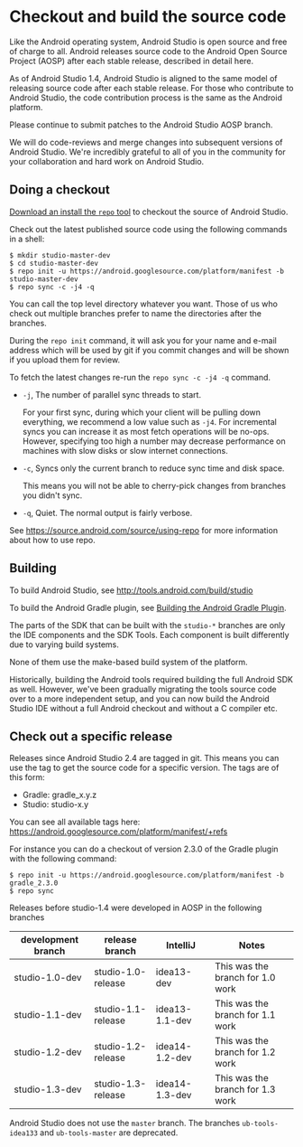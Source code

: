 # Checkout and build the source code

Like the Android operating system, Android Studio is open source and free of charge to all.
Android releases source code to the Android Open Source Project (AOSP) after each stable release,
described in detail here.

As of Android Studio 1.4, Android Studio is aligned to the same model of releasing source code
after each stable release. For those who contribute to Android Studio,
the code contribution process is the same as the Android platform.

Please continue to submit patches to the Android Studio AOSP branch.

We will do code-reviews and merge changes into subsequent versions of Android Studio.
We're incredibly grateful to all of you in the community for your collaboration and hard work on
Android Studio.

## Doing a checkout

[Download an install the `repo` tool](https://source.android.com/source/downloading.html)
to checkout the source of Android Studio.

Check out the latest published source code using the following commands in a shell:
```
$ mkdir studio-master-dev
$ cd studio-master-dev
$ repo init -u https://android.googlesource.com/platform/manifest -b studio-master-dev
$ repo sync -c -j4 -q
```
You can call the top level directory whatever you want.
Those of us who check out multiple branches prefer to name the directories after the branches.

During the `repo init` command, it will ask you for your name and e-mail address which
will be used by git if you commit changes and will be shown if you upload them for review.

To fetch the latest changes re-run the `repo sync -c -j4 -q` command.

* `-j`, The number of parallel sync threads to start.

    For your first sync, during which your client will be pulling down everything,
    we recommend a low value such as  `-j4`.
    For incremental syncs you can increase it as
    most fetch operations will be no-ops.
    However, specifying too high a number may decrease performance on machines with slow disks
    or slow internet connections.

* `-c`, Syncs only the current branch to reduce sync time and disk space.

   This means you will not be able to cherry-pick changes from branches you didn't sync.

* `-q`, Quiet.  The normal output is fairly verbose.


See https://source.android.com/source/using-repo for more information about how to use repo.

## Building

To build Android Studio, see http://tools.android.com/build/studio

To build the Android Gradle plugin, see
[Building the Android Gradle Plugin](build-system/README.md).

The parts of the SDK that can be built with the `studio-*` branches are only the IDE components and
the SDK Tools.
Each component is built differently due to varying build systems.

None of them use the make-based build system of the platform.

Historically, building the Android tools required building the full Android SDK as well.
However, we've been gradually migrating the tools source code over to a more independent setup,
and you can now build the Android Studio IDE without a full Android checkout and without a C
compiler etc.

## Check out a specific release

Releases since Android Studio 2.4 are tagged in git. This means you can use the tag to get the source code for a
specific version. The tags are of this form:

 * Gradle: gradle_x.y.z
 * Studio: studio-x.y

You can see all available tags here: https://android.googlesource.com/platform/manifest/+refs

For instance you can do a checkout of version 2.3.0 of the Gradle plugin with the following command:
```
$ repo init -u https://android.googlesource.com/platform/manifest -b gradle_2.3.0
$ repo sync
```

Releases before studio-1.4 were developed in AOSP in the following branches

| development branch | release branch     | IntelliJ       | Notes                            |
|--------------------|--------------------|----------------|----------------------------------|
|studio-1.0-dev      | studio-1.0-release | idea13-dev     | This was the branch for 1.0 work |
|studio-1.1-dev      | studio-1.1-release | idea13-1.1-dev | This was the branch for 1.1 work |
|studio-1.2-dev      | studio-1.2-release | idea14-1.2-dev | This was the branch for 1.2 work |
|studio-1.3-dev      | studio-1.3-release | idea14-1.3-dev | This was the branch for 1.3 work |

Android Studio does not use the `master` branch.
The branches `ub-tools-idea133` and `ub-tools-master` are deprecated.
